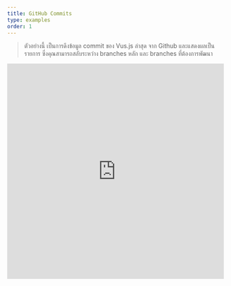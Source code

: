 ```yaml
---
title: GitHub Commits
type: examples
order: 1
---
```


> ตัวอย่างนี้ เป็นการดึงข้อมูล commit ของ Vus.js ล่าสุด จาก Github และแสดงผลเป็นรายการ ซึ่งคุณสามารถสลับระหว่าง branches หลัก และ branches ที่ต้องการพัฒนา

<iframe width="100%" height="500" src="https://jsfiddle.net/yyx990803/c5g8xnar/embedded/result,html,js,css" allowfullscreen="allowfullscreen" frameborder="0"></iframe>
